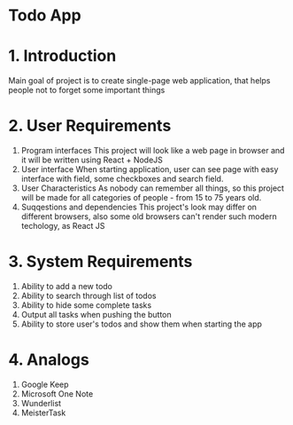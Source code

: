 # Todo App
# 1. Introduction
Main goal of project is to create single-page web application, that helps people not to forget some important things

# 2. User Requirements
  1) Program interfaces
  This project will look like a web page in browser and it will be written using React + NodeJS
  2) User interface
  When starting application, user can see page with easy interface with field, some checkboxes and search field.
  3) User Characteristics
  As nobody can remember all things, so this project will be made for all categories of people - from 15 to 75 years old.
  4) Suqqestions and dependencies
  This project's look may differ on different browsers, also some old browsers can't render such modern techology, as React JS
  
# 3. System Requirements
  1) Ability to add a new todo
  2) Ability to search through list of todos
  3) Ability to hide some complete tasks
  4) Output all tasks when pushing the button
  5) Ability to store user's todos and show them when starting the app
  
# 4. Analogs
  1) Google Keep
  2) Microsoft One Note
  3) Wunderlist
  4) MeisterTask
